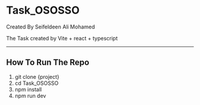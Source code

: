 # Task_OSOSSO
Created By Seifeldeen Ali Mohamed

<p>The Task created by Vite + react + typescript</p>
<hr />

<h2>How To Run The Repo</h2>
<ol>
  <li>git clone {project}</li>
  <li>cd Task_OSOSSO</li>
  <li>npm install</li>
  <li>npm run dev</li>
</ol>
